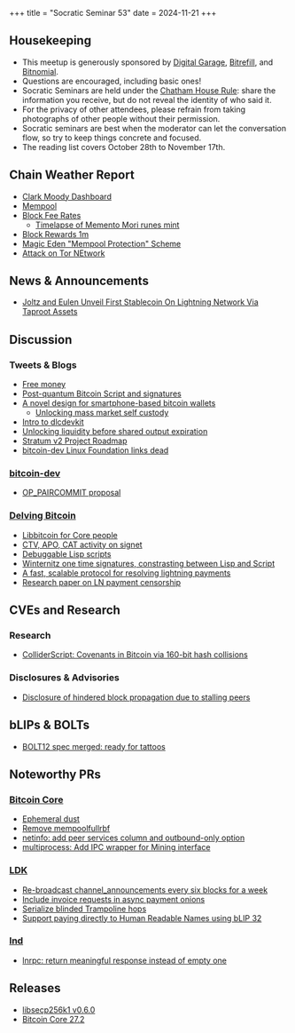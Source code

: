 +++
title = "Socratic Seminar 53"
date = 2024-11-21
+++

Housekeeping
------------

- This meetup is generously sponsored by [Digital Garage](https://dg717.com/), [Bitrefill](https://bitrefill.com/), and [Bitnomial](https://bitnomial.com).
- Questions are encouraged, including basic ones!
- Socratic Seminars are held under the [Chatham House Rule](https://www.chathamhouse.org/about-us/chatham-house-rule): share the information you receive, but do not reveal the identity of who said it.
- For the privacy of other attendees, please refrain from taking photographs of other people without their permission.
- Socratic seminars are best when the moderator can let the conversation flow, so try to keep things concrete and focused.
- The reading list covers October 28th to November 17th.

Chain Weather Report
--------------------

- [Clark Moody Dashboard](https://dashboard.clarkmoody.com/)
- [Mempool](https://mempool.space/graphs/mempool#1m)
- [Block Fee Rates](https://mempool.space/graphs/mining/block-fee-rates#1m)
    - [Timelapse of Memento Mori runes mint](https://x.com/mononautical/status/1851830349208363379)
- [Block Rewards 1m](https://mempool.space/graphs/mining/block-rewards#1m)
- [Magic Eden "Mempool Protection" Scheme](https://x.com/mononautical/status/1856176570831921255)
- [Attack on Tor NEtwork](https://x.com/Andrew___Morris/status/1854289771197329517)

News & Announcements
--------------------

- [Joltz and Eulen Unveil First Stablecoin On Lightning Network Via Taproot Assets](https://bitcoinnews.com/press-release/joltz-eulen-stablecoin-on-lightning-depix/)

Discussion
----------

### Tweets & Blogs

- [Free money](https://x.com/sanket1729/status/1851824134680170792)
- [Post-quantum Bitcoin Script and signatures](https://x.com/n1ckler/status/1854552545084977320)
- [A novel design for smartphone-based bitcoin wallets](https://bitkey.build/building-in-the-open/)
    - [Unlocking mass market self custody](https://assets.ctfassets.net/mtmp6hzjjvnd/6Qjcs8zgMiyffC0Uk8cx4V/f4be3237365ab7302915ec96d80f74d2/Unlocking_Mass_Market_Self_Custody.pdf)
- [Intro to dlcdevkit](https://bennyb.dev/blog/dlcdevkit)
- [Unlocking liquidity before shared output expiration](https://arkdev.info/blog/unlock-liquidity-before-shared-output-expiration/)
- [Stratum v2 Project Roadmap](https://stratumprotocol.org/blog/sri-roadmap-2025/)
- [bitcoin-dev Linux Foundation links dead](https://x.com/kanzure/status/1853588622017990667)

### [bitcoin-dev](https://groups.google.com/g/bitcoindev)

- [OP_PAIRCOMMIT proposal](https://groups.google.com/g/bitcoindev/c/si6ZNIkVfOw)

### [Delving Bitcoin](https://delvingbitcoin.org/)

- [Libbitcoin for Core people](https://delvingbitcoin.org/t/libbitcoin-for-core-people/1222)
- [CTV, APO, CAT activity on signet](https://delvingbitcoin.org/t/ctv-apo-cat-activity-on-signet/1257)
- [Debuggable Lisp scripts](https://delvingbitcoin.org/t/debuggable-lisp-scripts/1224)
- [Winternitz one time signatures, constrasting between Lisp and Script](https://delvingbitcoin.org/t/winternitz-one-time-signatures-contrasting-between-lisp-and-script/1255)
- [A fast, scalable protocol for resolving lightning payments](https://delvingbitcoin.org/t/a-fast-scalable-protocol-for-resolving-lightning-payments/1233)
- [Research paper on LN payment censorship](https://delvingbitcoin.org/t/research-paper-on-ln-payment-censorship/1248)

CVEs and Research
-----------------

### Research

- [ColliderScript: Covenants in Bitcoin via 160-bit hash collisions](https://eprint.iacr.org/2024/1802.pdf)

### Disclosures & Advisories

- [Disclosure of hindered block propagation due to stalling peers](https://bitcoincore.org/en/2024/11/05/cb-stall-hindering-propagation/)

bLIPs & BOLTs
-------------
- [BOLT12 spec merged: ready for tattoos](https://github.com/lightning/bolts/pull/798)

Noteworthy PRs
--------------

### [Bitcoin Core](https://github.com/bitcoin/bitcoin)

- [Ephemeral dust](https://github.com/bitcoin/bitcoin/pull/30239)
- [Remove mempoolfullrbf](https://github.com/bitcoin/bitcoin/pull/30592)
- [netinfo: add peer services column and outbound-only option](https://github.com/bitcoin/bitcoin/pull/30930)
- [multiprocess: Add IPC wrapper for Mining interface](https://github.com/bitcoin/bitcoin/pull/30510)

### [LDK](https://github.com/lightningdevkit/rust-lightning)

- [Re-broadcast channel_announcements every six blocks for a week](https://github.com/lightningdevkit/rust-lightning/pull/3360)
- [Include invoice requests in async payment onions](https://github.com/lightningdevkit/rust-lightning/pull/3207)
- [Serialize blinded Trampoline hops](https://github.com/lightningdevkit/rust-lightning/pull/3007)
- [Support paying directly to Human Readable Names using bLIP 32](https://github.com/lightningdevkit/rust-lightning/pull/3283)

### [lnd](https://github.com/lightningnetwork/lnd)

- [lnrpc: return meaningful response instead of empty one](https://github.com/lightningnetwork/lnd/pull/7762)

Releases
--------

- [libsecp256k1 v0.6.0](https://github.com/bitcoin-core/secp256k1/blob/master/CHANGELOG.md#060---2024-11-04)
- [Bitcoin Core 27.2](https://github.com/bitcoin/bitcoin/blob/master/doc/release-notes/release-notes-27.2.md)
